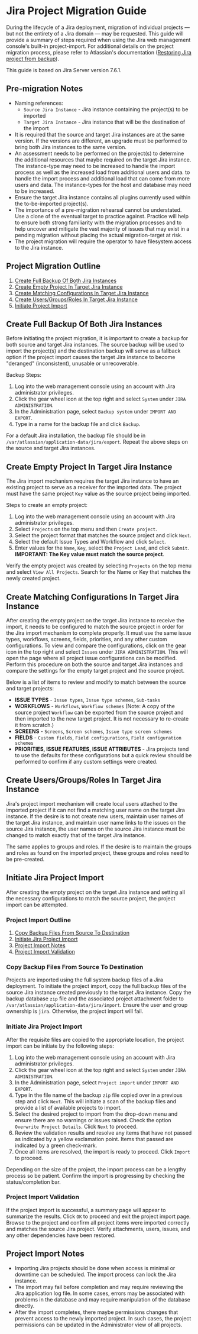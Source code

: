 # Jira Project Migration Guide

During the lifecycle of a Jira deployment, migration of individual projects &mdash; but not the entirety of a Jira domain &mdash; may be requested.  This guide will provide a summary of steps required when using the Jira web management console's built-in project-import.  For additional details on the project migration process, please refer to Atlassian's documentation ([Restoring Jira project from backup](https://confluence.atlassian.com/adminjiraserver073/restoring-a-project-from-backup-861253833.html)).

This guide is based on Jira Server version 7.6.1.

## Pre-migration Notes

*  Naming references:
   *  `Source Jira Instance` - Jira instance containing the project(s) to be imported
   *  `Target Jira Instance` - Jira instance that will be the destination of the import
*  It is required that the source and target Jira instances are at the same version.  If the versions are different, an upgrade must be performed to bring both Jira instances to the same version.
*  An assessment needs to be performed on the project(s) to determine the additional resources that maybe required on the target Jira instance.  The instance-type may need to be increased to handle the import process as well as the increased load from additional users and data.
 to handle the import process and additional load that can come from more users and data.  The instance-types for the host and database may need to be increased.  
*  Ensure the target Jira instance contains all plugins currently used within the to-be-imported project(s).
*  The importance of a pre-migration rehearsal cannot be understated. Use a clone of the eventual target to practice against. Practice will help to ensure  both strong familiarity with the migration processes and to help uncover and mitigate the vast majority of issues that may exist in a pending migration without placing the actual migration-target at risk.
*  The project migration will require the operator to have filesystem access to the Jira instance.

## Project Migration Outline

1.  [Create Full Backup Of Both Jira Instances](#create-full-backup-of-both-jira-instances)
1.  [Create Empty Project In Target Jira Instance](#create-empty-project-in-target-jira-instance)
1.  [Create Matching Configurations In Target Jira Instance](#create-matching-configurations-in-target-jira-instance)
1.  [Create Users/Groups/Roles In Target Jira Instance](#create-usersgroupsroles-in-target-jira-instance)
1.  [Initiate Project Import](#initiate-project-import)

## Create Full Backup Of Both Jira Instances

Before initiating the project migration, it is important to create a backup for both source and target Jira instances.  The source backup will be used to import the project(s) and the destination backup will serve as a fallback option if the project import causes the target Jira instance to become "deranged" (inconsistent), unusable  or unrecoverable.

Backup Steps:
1.  Log into the web management console using an account with Jira administrator privileges.
1.  Click the gear wheel icon at the top right and select `System` under `JIRA ADMINISTRATION`.
1.  In the Administration page, select `Backup system` under `IMPORT AND EXPORT`.
1.  Type in a name for the backup file and click `Backup`.

For a default Jira installation, the backup file should be in `/var/atlassian/application-data/jira/export`.  Repeat the above steps on the source and target Jira instances.

## Create Empty Project In Target Jira Instance

The Jira import mechanism requires the target Jira instance to have an existing project to serve as a receiver for the imported data.  The project must have the same project `Key` value as the source project being imported.

Steps to create an empty project:
1.  Log into the web management console using an account with Jira administrator privileges.
1.  Select `Projects` on the top menu and then `Create project`.
1.  Select the project format that matches the source project and click `Next`.
1.  Select the default Issue Types and Workflow and click `Select`.
1.  Enter values for the `Name`, `Key`, select the `Project Lead`, and click `Submit`.  **IMPORTANT: The Key value must match the source project**.

Verify the empty project was created by selecting `Projects` on the top menu and select `View All Projects`.  Search for the Name or Key that matches the newly created project.

## Create Matching Configurations In Target Jira Instance

After creating the empty project on the target Jira instance to receive the import, it needs to be configured to match the source project in order for the Jira import mechanism to complete properly.  It must use the same issue types, workflows, screens, fields, priorities, and any other custom configurations.  To view and compare the configurations, click on the gear icon in the top right and select `Issues` under `JIRA ADMINISTRATION`.  This will open the page where all project issue configurations can be modified.  Perform this procedure on both the source and target Jira instances and compare the settings for the empty target project and the source project.

Below is a list of items to review and modify to match between the source and target projects:

*  **ISSUE TYPES** - `Issue types`, `Issue type schemes`, `Sub-tasks`
*  **WORKFLOWS** - `Workflows`, `Workflow schemes`
(Note: A copy of the source project `Workflow` can be exported from the source project and then imported to the new target project. It is not necessary to re-create it from scratch.)
*  **SCREENS** - `Screens`, `Screen schemes`, `Issue type screen schemes`
*  **FIELDS** - `Custom fields`, `Field configurations`, `Field configuration schemes`
*  **PRIORITIES, ISSUE FEATURES, ISSUE ATTRIBUTES** - Jira projects tend to use the defaults for these configurations but a quick review should be performed to confirm if any custom settings were created.

## Create Users/Groups/Roles In Target Jira Instance

Jira's project import mechanism will create local users attached to the imported project if it can not find a matching user name on the target Jira instance.  If the desire is to not create new users, maintain user names of the target Jira instance, and  maintain user name links to the issues on the source Jira instance, the user names on the source Jira instance must be changed to match exactly that of the target Jira instance.

The same applies to groups and roles.  If the desire is to maintain the groups and roles as found on the imported project, these groups and roles need to be pre-created.

## Initiate Jira Project Import

After creating the empty project on the target Jira instance and setting all the necessary configurations to match the source project, the project import can be attempted.

### Project Import Outline

1.  [Copy Backup Files From Source To Destination](#copy-backup-files-from-source-to-destination)
1.  [Initiate Jira Project Import](#initiate-jira-project-import)
1.  [Project Import Notes](#project-import-notes)
1.  [Project Import Validation](#project-import-validation)

### Copy Backup Files From Source To Destination

Projects are imported using the full system backup files of a Jira deployment.  To initiate the project import, copy the full backup files of the source Jira instance created previously to the target Jira instance.  Copy the backup database `zip` file and the associated project attachment folder to `/var/atlassian/application-data/jira/import`.  Ensure the user and group ownership is `jira`.  Otherwise, the project import will fail.

### Initiate Jira Project Import

After the requisite files are copied to the appropriate location, the project import can be initiate by the following steps:

1.  Log into the web management console using an account with Jira administrator privileges.
1.  Click the gear wheel icon at the top right and select `System` under `JIRA ADMINISTRATION`.
1.  In the Administration page, select `Project import` under `IMPORT AND EXPORT`.
1.  Type in the file name of the backup `zip` file copied over in a previous step and click `Next`.  This will initiate a scan of the backup files and provide a list of available projects to import.
1.  Select the desired project to import from the drop-down menu and ensure there are no warnings or issues raised.  Check the option `Overwrite Project Details`. Click `Next` to proceed.
1.  Review the validation results and resolve any items that have not passed as indicated by a yellow exclamation point.  Items that passed are indicated by a green check-mark.
1.  Once all items are resolved, the import is ready to proceed.  Click `Import` to proceed.

Depending on the size of the project, the import process can be a lengthy process so be patient.  Confirm the import is progressing by checking the status/completion bar.

### Project Import Validation

If the project import is successful, a summary page will appear to summarize the results. Click `OK` to proceed and exit the project import page.  Browse to the project and confirm all project items were imported correctly and matches the source Jira project.  Verify attachments, users, issues, and any other dependencies have been restored.

## Project Import Notes

*  Importing Jira projects should be done when access is minimal or downtime can be scheduled.  The import process can lock the Jira instance.
*  The import may fail before completion and may require reviewing the Jira application log file.  In some cases, errors may be associated with problems in the database and may require manipulation of the database directly.
*  After the import completes, there maybe permissions changes that prevent access to the newly imported project.  In such cases, the project permissions can be updated in the Administrator view of all projects.
